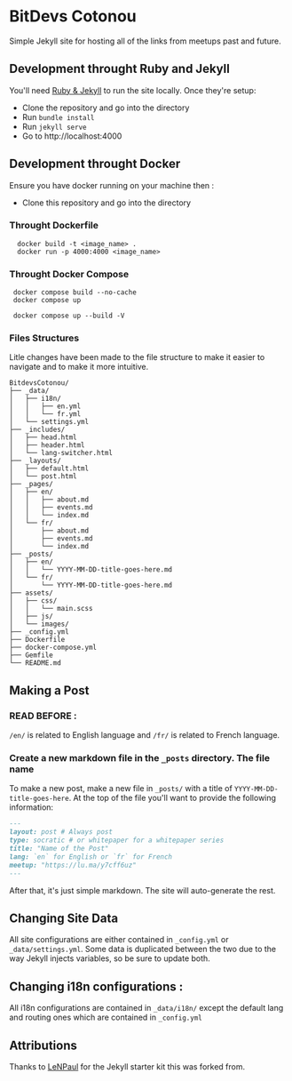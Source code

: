 # BitDevs Cotonou

Simple Jekyll site for hosting all of the links from meetups past and future.

## Development throught Ruby and Jekyll

You'll need [Ruby & Jekyll](https://jekyllrb.com/docs/installation/) to run the
site locally. Once they're setup:

- Clone the repository and go into the directory
- Run `bundle install`
- Run `jekyll serve`
- Go to http://localhost:4000

## Development throught Docker

Ensure you have docker running on your machine then :

- Clone this repository and go into the directory

### Throught Dockerfile

```
  docker build -t <image_name> .
  docker run -p 4000:4000 <image_name>
```

### Throught Docker Compose

```
 docker compose build --no-cache
 docker compose up
```
```
 docker compose up --build -V
```
### Files Structures 

Litle changes have been made to the file structure to make it easier to navigate and to make it more intuitive.



```
BitdevsCotonou/
├── _data/
│   ├── i18n/
│   │   ├── en.yml
│   │   └── fr.yml
│   └── settings.yml
├── _includes/
│   ├── head.html
│   ├── header.html
│   └── lang-switcher.html
├── _layouts/
│   ├── default.html
│   └── post.html
├── _pages/
│   ├── en/
│   │   ├── about.md
│   │   ├── events.md
│   │   └── index.md
│   └── fr/
│       ├── about.md
│       ├── events.md
│       └── index.md
├── _posts/
│   ├── en/
│   │   └── YYYY-MM-DD-title-goes-here.md
│   └── fr/
│       └── YYYY-MM-DD-title-goes-here.md
├── assets/
│   ├── css/
│   │   └── main.scss
│   ├── js/
│   └── images/
├── _config.yml
├── Dockerfile
├── docker-compose.yml
├── Gemfile
└── README.md
```

## Making a Post
 ### READ BEFORE : 
`/en/` is related to English language and `/fr/` is related to French language.
### Create a new markdown file in the `_posts` directory. The file name
To make a new post, make a new file in `_posts/` with a title of
`YYYY-MM-DD-title-goes-here`. At the top of the file you'll want to provide the
following information:

```md
---
layout: post # Always post
type: socratic # or whitepaper for a whitepaper series
title: "Name of the Post"
lang: `en` for English or `fr` for French
meetup: "https://lu.ma/y7cff6uz"
---
```

After that, it's just simple markdown. The site will auto-generate the rest.

## Changing Site Data

All site configurations are either contained in `_config.yml` or
`_data/settings.yml`. Some data is duplicated between the two due to the way
Jekyll injects variables, so be sure to update both.

## Changing i18n configurations : 
All i18n configurations are contained in `_data/i18n/` except the default lang and routing ones which are contained in `_config.yml`

## Attributions

Thanks to [LeNPaul](https://github.com/LeNPaul/jekyll-starter-kit) for the
Jekyll starter kit this was forked from.
